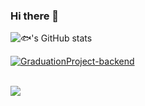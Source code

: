 ### Hi there 👋
![🐟's GitHub stats](https://github-readme-stats.vercel.app/api?username=lentee3104&theme=catppuccin_latte&show_icons=true)

[![GraduationProject-backend](https://github-readme-stats.vercel.app/api/pin/?username=lentee3104&repo=GraduationProject-backend)](https://github.com/lentee3104/GraduationProject-backend)

<!-- 提交记录折线图
<img width="800" src="https://github-readme-activity-graph.vercel.app/graph?username=lentee3104&theme=github-compact&hide_border=true&area=true" />
-->

<br/>
<img align="center" src="https://skillicons.dev/icons?i=c,python,java,js&theme=light" />
</p>

<!--
**lentee3104/lentee3104** is a ✨ _special_ ✨ repository because its `README.md` (this file) appears on your GitHub profile.

Here are some ideas to get you started:

- 🔭 I’m currently working on ...
- 🌱 I’m currently learning ...
- 👯 I’m looking to collaborate on ...
- 🤔 I’m looking for help with ...
- 💬 Ask me about ...
- 📫 How to reach me: ...
- 😄 Pronouns: ...
- ⚡ Fun fact: ...
-->


